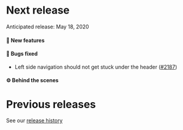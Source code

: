 # Next release

Anticipated release: May 18, 2020

#### 🚀 New features

#### 🐛 Bugs fixed

- Left side navigation should not get stuck under the header ([#2187])

#### ⚙️ Behind the scenes

# Previous releases

See our [release history](https://github.com/18F/cms-hitech-apd/releases)

[#2187]: https://github.com/18F/cms-hitech-apd/issues/2187
